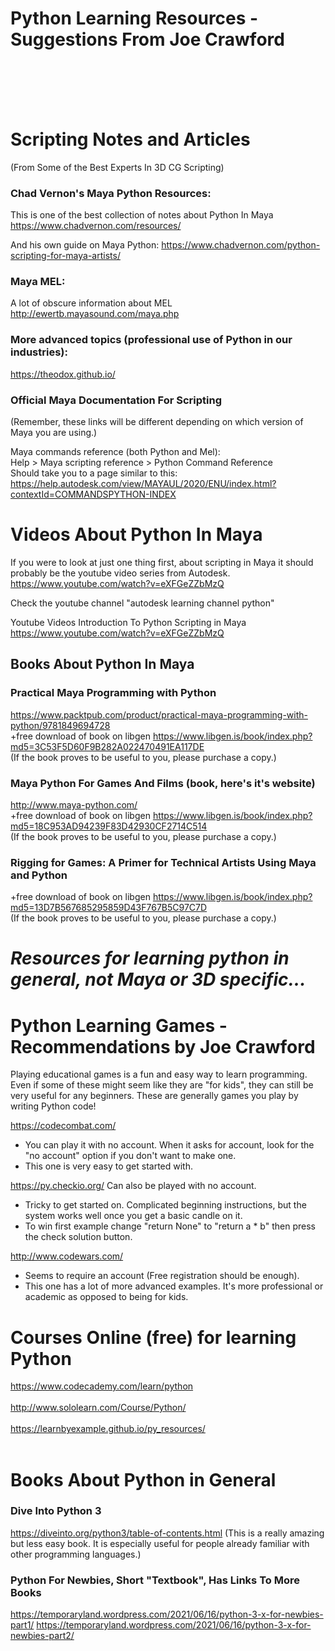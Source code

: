 Python Learning Resources - Suggestions From Joe Crawford
================================================================

<br><br><br><br>


Scripting Notes and Articles 
=====================================================================
(From Some of the Best Experts In 3D CG Scripting)

### Chad Vernon's Maya Python Resources:

This is one of the best collection of notes about Python In Maya <br>
https://www.chadvernon.com/resources/

And his own guide on Maya Python:
https://www.chadvernon.com/python-scripting-for-maya-artists/ <br>



### Maya MEL:
A lot of obscure information about MEL <br>
http://ewertb.mayasound.com/maya.php <br>



### More advanced topics (professional use of Python in our industries):
https://theodox.github.io/


### Official Maya Documentation For Scripting
(Remember, these links will be different depending on which version of Maya you are using.)

Maya commands reference (both Python and Mel):<br>
  Help > Maya scripting reference > Python Command Reference<br>
Should take you to a page similar to this: <br>
  https://help.autodesk.com/view/MAYAUL/2020/ENU/index.html?contextId=COMMANDSPYTHON-INDEX <br>



Videos About Python In Maya
===================================

If you were to look at just one thing first, about scripting in Maya
it should probably be the youtube video series from Autodesk.
https://www.youtube.com/watch?v=eXFGeZZbMzQ


Check the youtube channel
"autodesk learning channel python"


Youtube Videos
Introduction To Python Scripting in Maya
https://www.youtube.com/watch?v=eXFGeZZbMzQ







Books About Python In Maya
---------------------------------

### Practical Maya Programming with Python
https://www.packtpub.com/product/practical-maya-programming-with-python/9781849694728<br>
+free download of book on libgen https://www.libgen.is/book/index.php?md5=3C53F5D60F9B282A022470491EA117DE<br>
(If the book proves to be useful to you, please purchase a copy.)<br>

### Maya Python For Games And Films  (book, here's it's website)
http://www.maya-python.com/<br>
+free download of book on libgen  https://www.libgen.is/book/index.php?md5=18C953AD94239F83D42930CF2714C514<br>
(If the book proves to be useful to you, please purchase a copy.)<br>

### Rigging for Games: A Primer for Technical Artists Using Maya and Python
+free download of book on libgen  https://www.libgen.is/book/index.php?md5=13D7B567685295859D43F767B5C97C7D<br>
(If the book proves to be useful to you, please purchase a copy.)<br>



<h1><em> Resources for learning python in general, not Maya or 3D specific...</em></h1>




Python Learning Games - Recommendations by Joe Crawford
==============================================================

Playing educational games is a fun and easy way to learn programming. Even if some of these might seem like they are "for kids", they can still be very useful for any beginners. These are generally games you play by writing Python code!

https://codecombat.com/
  - You can play it with no account. When it asks for account, look for the "no account" option if you don't want to make one.
  - This one is very easy to get started with. 

https://py.checkio.org/   Can also be played with no account.
  - Tricky to get started on.  Complicated beginning instructions, but the system works well once you get a basic candle on it.
  - To win first example change "return None"  to "return a * b"  then press the check solution button.

http://www.codewars.com/
  - Seems to require an account (Free registration should be enough).
  - This one has a lot of more advanced examples. It's more professional or academic as opposed to being for kids.




Courses Online (free) for learning Python
============================================

https://www.codecademy.com/learn/python<br><br>
http://www.sololearn.com/Course/Python/<br><br>
https://learnbyexample.github.io/py_resources/<br><br>







Books About Python in General
===================================

### Dive Into Python 3
https://diveinto.org/python3/table-of-contents.html
(This is a really amazing but less easy book.
It is especially useful for people already familiar with other programming languages.)


### Python For Newbies,  Short "Textbook", Has Links To More Books
https://temporaryland.wordpress.com/2021/06/16/python-3-x-for-newbies-part1/
https://temporaryland.wordpress.com/2021/06/16/python-3-x-for-newbies-part2/

